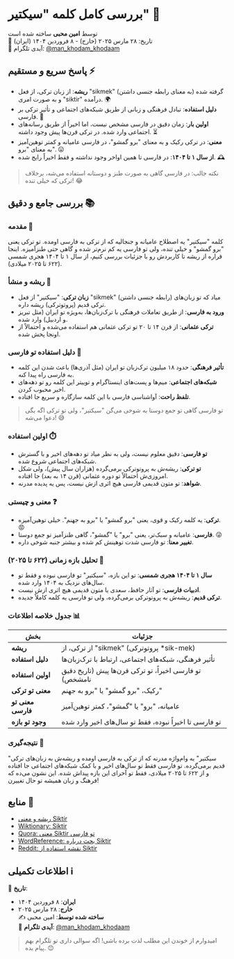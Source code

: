 
# بررسی کامل کلمه "سیکتیر" 🚀

توسط **امین محبی** ساخته شده است  
📅 تاریخ: ۲۸ مارس ۲۰۲۵ (خارج) - ۸ فروردین ۱۴۰۴ (ایران)  
📩 آیدی تلگرام: [@man_khodam_khodaam](https://t.me/man_khodam_khodaam)  



## پاسخ سریع و مستقیم ⚡

- **ریشه**: از زبان ترکی، از فعل "sikmek" (به معنای رابطه جنسی داشتن) گرفته شده و به صورت امری "siktir" درآمده. 🌍  
- **دلیل استفاده**: تبادل فرهنگی و زبانی از طریق شبکه‌های اجتماعی و تأثیر ترکی بر فارسی. 📱  
- **اولین بار**: زمان دقیق در فارسی مشخص نیست، اما اخیراً از طریق رسانه‌های اجتماعی وارد شده. در ترکی قرن‌ها پیش وجود داشته. ⏳  
- **معنی**: در ترکی رکیک و به معنای "برو گمشو"، در فارسی عامیانه و کمتر توهین‌آمیز به معنای "برو". 😛  
- **از سال ۱ تا ۱۴۰۴**: در فارسی تا همین اواخر وجود نداشته و فقط اخیراً رایج شده. 🕰️  

> نکته جالب: در فارسی گاهی به صورت طنز و دوستانه استفاده می‌شه، برخلاف ترکی که خیلی تنده! 😂  



## بررسی جامع و دقیق 📚

### مقدمه 🌟  
کلمه "سیکتیر" یه اصطلاح عامیانه و جنجالیه که از ترکی به فارسی اومده. تو ترکی یعنی "برو گمشو" و خیلی تنده، ولی تو فارسی یه کم نرم‌تر شده و گاهی حتی طنزآمیزه. اینجا قراره از ریشه تا کاربردش رو با جزئیات بررسی کنیم، از سال ۱ تا ۱۴۰۴ هجری شمسی (۶۲۲ تا ۲۰۲۵ میلادی).  



### ریشه و منشأ 🌱  
- **زبان ترکی**: "سیکتیر" از فعل "sikmek" (رابطه جنسی داشتن) میاد که تو زبان‌های ترکی قدیم (پروتوترکی) ریشه داره.  
- **ورود به فارسی**: از طریق تعاملات فرهنگی با ترک‌زبان‌ها، به‌ویژه تو ایران (مثل تبریز و اردبیل) وارد شده.  
- **ترکی عثمانی**: از قرن ۱۴ تا ۲۰ تو ترکی عثمانی هم استفاده می‌شده و احتمالاً از اونجا پخش شده.  



### دلیل استفاده تو فارسی 🤔  
- **تأثیر فرهنگی**: حدود ۱۸ میلیون ترک‌زبان تو ایران (مثل آذری‌ها) باعث شدن این کلمه به فارسی راه پیدا کنه.  
- **شبکه‌های اجتماعی**: میم‌ها و پست‌های اینستاگرام و توییتر این کلمه رو تو دهه‌های اخیر محبوب کردن.  
- **تلفظ راحت**: آواشناسی فارسی با این کلمه سازگاره و سریع جا افتاده.  

> تو فارسی گاهی تو جمع دوستا به شوخی می‌گن "سیکتیر"، ولی تو ترکی اگه بگی دعوا می‌شه! 😅  



### اولین استفاده ⏱️  
- **تو فارسی**: دقیق معلوم نیست، ولی به نظر میاد تو دهه‌های اخیر و با گسترش شبکه‌های اجتماعی شروع شده.  
- **تو ترکی**: ریشه‌ش به پروتوترکی برمی‌گرده (هزاران سال پیش)، ولی شکل امروزی‌ش احتمالاً تو دوره عثمانی (قرن ۱۴ به بعد) جا افتاده.  
- **شواهد**: تو متون قدیمی فارسی هیچ اثری ازش نیست، پس یه پدیده مدرنه.  



### معنی و چیستی ❓  
- **ترکی**: یه کلمه رکیک و قوی، یعنی "برو گمشو" یا "برو به جهنم". خیلی توهین‌آمیزه. 😡  
- **فارسی**: عامیانه و سبک‌تر، یعنی "برو" یا "گمشو"، گاهی طنزآمیز تو جمع دوستا. 😜  
- **تغییر معنا**: تو فارسی شدت توهینش کم شده و بیشتر جنبه شوخی داره.  



### تحلیل بازه زمانی (۶۲۲ تا ۲۰۲۵) 📅  
- **سال ۱ تا ۱۴۰۴ هجری شمسی**: تو این بازه، "سیکتیر" تو فارسی نبوده و فقط تو سال‌های نزدیک به ۱۴۰۴ وارد شده.  
- **ادبیات فارسی**: تو آثار حافظ، سعدی یا متون قدیمی هیچ اثری ازش نیست.  
- **ترکی قدیم**: ریشه‌ش به پروتوترکی برمی‌گرده، ولی تو فارسی یه کلمه کاملاً جدیده.  



### جدول خلاصه اطلاعات 📊  

| بخش                | جزئیات                                                                 |
|--------------------|----------------------------------------------------------------------|
| **ریشه**          | از ترکی، از "sikmek" (پروتوترکی *sik-mek)                          |
| **دلیل استفاده**  | تأثیر فرهنگی، شبکه‌های اجتماعی، ارتباط با ترک‌زبان‌ها              |
| **اولین استفاده** | تو فارسی اخیراً، تو ترکی قرن‌ها پیش (تاریخ دقیق نامشخص)            |
| **معنی تو ترکی**  | رکیک، "برو گمشو" یا "برو به جهنم"                                 |
| **معنی تو فارسی** | عامیانه، "برو" یا "گمشو"، کمتر توهین‌آمیز                         |
| **وجود تو بازه**  | تو فارسی تا اخیراً نبوده، فقط تو سال‌های اخیر وارد شده             |



### نتیجه‌گیری 🎯  
"سیکتیر" یه وام‌واژه مدرنه که از ترکی به فارسی اومده و ریشه‌ش به زبان‌های ترکی قدیم برمی‌گرده. تو فارسی فقط تو سال‌های اخیر و با کمک شبکه‌های اجتماعی جا افتاده و از ۶۲۲ تا ۲۰۲۵ میلادی، فقط تو آخرای این بازه پیداش شده. این نشون می‌ده که فرهنگ و زبان همیشه تو حال تغییرن!  



## منابع 🔗  
- [ریشه و معنی Siktir](https://owlcation.com/humanities/Siktir-Everything-About-a-Popular-Turkish-Cuss-Word-in-Farsi)  
- [Wiktionary: Siktir](https://en.wiktionary.org/wiki/siktir)  
- [Quora: معنی Siktir تو فارسی](https://www.quora.com/What-does-Siktir-%25D8%25B3%25DB%258C%25DA%25A9%25D8%25AA%25DB%258C%25D8%25B1-mean-in-Persian)  
- [WordReference: بحث درباره Siktir](https://forum.wordreference.com/threads/siktir.222694/)  
- [Reddit: نقشه استفاده از Siktir](https://www.reddit.com/r/MapPorn/comments/cfpfs6/countries_where_the_swearword_siktir_appears_in/)  



## اطلاعات تکمیلی ℹ️  
📅 **تاریخ**:  
- **ایران**: ۸ فروردین ۱۴۰۴  
- **خارج**: ۲۸ مارس ۲۰۲۵  
✍️ **ساخته شده توسط**: امین محبی  
📩 **آیدی تلگرام**: [@man_khodam_khodaam](https://t.me/man_khodam_khodaam)  

> امیدوارم از خوندن این مطلب لذت برده باشی! اگه سوالی داری تو تلگرام بهم پیام بده. 😊  
